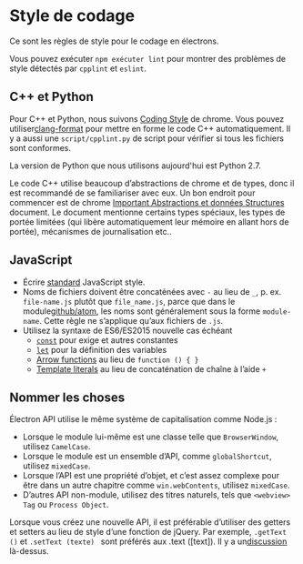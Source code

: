 # Style de codage

Ce sont les règles de style pour le codage en électrons.

Vous pouvez exécuter `npm exécuter lint` pour montrer des problèmes de style détectés par `cpplint` et `eslint`.

## C++ et Python

Pour C++ et Python, nous suivons [Coding Style](http://www.chromium.org/developers/coding-style) de chrome. Vous pouvez utiliser[clang-format](clang-format.md) pour mettre en forme le code C++ automatiquement. Il y a aussi une `script/cpplint.py` de script pour vérifier si tous les fichiers sont conformes.

La version de Python que nous utilisons aujourd'hui est Python 2.7.

Le code C++ utilise beaucoup d’abstractions de chrome et de types, donc il est recommandé de se familiariser avec eux. Un bon endroit pour commencer est de chrome [Important Abstractions et données Structures](https://www.chromium.org/developers/coding-style/important-abstractions-and-data-structures) document. Le document mentionne certains types spéciaux, les types de portée limitées (qui libère automatiquement leur mémoire en allant hors de portée), mécanismes de journalisation etc..

## JavaScript

* Écrire [standard](http://npm.im/standard) JavaScript style.
* Noms de fichiers doivent être concaténées avec `-` au lieu de `_`, p. ex. `file-name.js` plutôt que `file_name.js`, parce que dans le module[github/atom](https://github.com/github/atom), les noms sont généralement sous la forme `module-name`. Cette règle ne s’applique qu’aux fichiers de `.js`.
* Utilisez la syntaxe de ES6/ES2015 nouvelle cas échéant 
  * [`const`](https://developer.mozilla.org/en-US/docs/Web/JavaScript/Reference/Statements/const) pour exige et autres constantes
  * [`let`](https://developer.mozilla.org/en-US/docs/Web/JavaScript/Reference/Statements/let) pour la définition des variables
  * [Arrow functions](https://developer.mozilla.org/en-US/docs/Web/JavaScript/Reference/Functions/Arrow_functions) au lieu de `function () { }`
  * [Template literals](https://developer.mozilla.org/en-US/docs/Web/JavaScript/Reference/Template_literals) au lieu de concaténation de chaîne à l’aide `+`

## Nommer les choses

Électron API utilise le même système de capitalisation comme Node.js :

* Lorsque le module lui-même est une classe telle que `BrowserWindow`, utilisez `CamelCase`.
* Lorsque le module est un ensemble d’API, comme `globalShortcut`, utilisez `mixedCase`.
* Lorsque l’API est une propriété d’objet, et c’est assez complexe pour être dans un autre chapitre comme `win.webContents`, utilisez `mixedCase`.
* D’autres API non-module, utilisez des titres naturels, tels que `<webview> Tag` ou `Process Object`.

Lorsque vous créez une nouvelle API, il est préférable d’utiliser des getters et setters au lieu de style d’une fonction de jQuery. Par exemple, `.getText ()` et `.setText (texte) ` sont préférés aux </code> .text ([text]). Il y a un<a href="https://github.com/electron/electron/issues/46">discussion</a> là-dessus.</p>